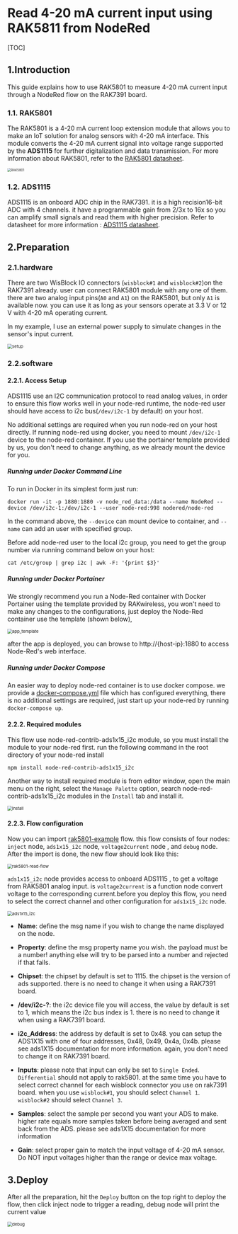 # Read 4-20 mA current input using RAK5811 from NodeRed

[TOC]

## 1.Introduction

This guide explains how to use RAK5801 to measure 4-20 mA current input through a NodeRed flow on the RAK7391 board.

### 1.1. RAK5801

The RAK5801 is a 4-20 mA current loop extension module that allows you to make an IoT solution for analog sensors with 4-20 mA interface. This module converts the 4-20 mA current signal into voltage range supported by the **ADS1115**  for further digitalization and data transmission.  For more information about RAK5801, refer to the [RAK5801 datasheet](https://docs.rakwireless.com/Product-Categories/WisBlock/RAK5801/Datasheet/).

<img src="assets/RAK5801.png" alt="RAK5801" style="zoom:50%;" />

### 1.2. ADS1115

ADS1115 is an onboard ADC chip in the RAK7391. it is a high recision16-bit ADC with 4 channels. it have a programmable gain from 2/3x to 16x so you can amplify small signals and read them with higher precision. Refer to datasheet for more information : [ADS1115 datasheet](https://cdn-shop.adafruit.com/datasheets/ads1115.pdf).


## 2.Preparation

### 2.1.hardware

There are two WisBlock IO connectors (`wisblock#1` and `wisblock#2`)on the RAK7391 already. user can connect RAK5801 module with any one of them. there are two analog input pins(`A0` and `A1`) on the RAK5801, but only `A1` is available now.  you can use it as long as your sensors operate at 3.3 V or 12 V with 4-20 mA operating current. 

In my example, I use an external power supply to simulate changes in the sensor's input current.

<img src="assets/setup.jpg" alt="setup" style="zoom:67%;" />

### 2.2.software

#### 2.2.1. Access Setup

ADS1115 use an I2C communication protocol to read analog values, in order to ensure this flow works well in your node-red runtime, the node-red user should have access to i2c bus(`/dev/i2c-1` by default) on your host.

No additional settings are required when you run node-red on your host directly. If running node-red using docker, you need to mount `/dev/i2c-1` device to the node-red container. If you use the portainer template provided by us, you don't need to change anything, as we already mount the device for you.

##### Running under Docker Command Line

To run in Docker in its simplest form just run:

```
docker run -it -p 1880:1880 -v node_red_data:/data --name NodeRed --device /dev/i2c-1:/dev/i2c-1 --user node-red:998 nodered/node-red
```

In the command above, the `--device` can mount device to container, and `--name` can add an user with specified group.

Before add node-red user to the local i2c group, you need to get the group number via running command below on your host:

`cat /etc/group | grep i2c | awk -F: '{print $3}'`

##### Running under Docker Portainer

We strongly recommend you run a Node-Red container with Docker Portainer using the template provided by RAKwireless, you won't need to make any changes to the configurations, just deploy the Node-Red container use the template (shown below),

<img src="assets/app_template.png" alt="app_template" style="zoom:67%;" />

after the app is deployed, you can browse to http://{host-ip}:1880 to access Node-Red's web interface.

##### Running under Docker Compose 

An easier way to deploy node-red container is to use docker compose.  we provide a [docker-compose.yml](docker-compose.yml) file which has configured everything,  there is no additional settings are required, just start up your node-red by running `docker-compose up`.

#### 2.2.2. Required modules

This flow use node-red-contrib-ads1x15_i2c  module, so you must install the module to your node-red first. run the following command in the root directory of your node-red install

```
npm install node-red-contrib-ads1x15_i2c
```

Another way to install required module is from editor window, open the main menu on the right, select  the `Manage Palette` option,  search node-red-contrib-ads1x15_i2c modules in the `Install` tab and install it.

<img src="assets/install.png" alt="install" style="zoom:67%;" />

#### 2.2.3. Flow configuration 

Now you can import [rak5801-example](rak5801-example-flow.json) flow. this flow consists of four nodes: `inject` node,  `ads1x15_i2c` node, `voltage2current` node , and  `debug` node. After the import is done, the new flow should look like this:

<img src="assets/rak5801-read-flow.png" alt="rak5801-read-flow" style="zoom:67%;" />

`ads1x15_i2c` node provides access to onboard ADS1115 , to get a voltage from RAK5801 analog input.  is `voltage2current` is a function node convert voltage to the corresponding current.before you deploy this flow, you need to select the correct channel and other configuration for `ads1x15_i2c` node.

<img src="assets/ads1x15_i2c.png" alt="ads1x15_i2c" style="zoom:67%;" />

- **Name**: define the msg name if you wish to change the name displayed on the node.

- **Property**: define the msg property name you wish. the payload must be a number! anything else will try to be parsed into a number and rejected if that fails.

- **Chipset**: the chipset by default is set to 1115. the chipset is the version of ads supported. there is no need to change it when using a RAK7391 board.

- **/dev/i2c-?**: the i2c device file you will access, the value by default is set to 1, which means the i2c bus index is 1.  there is no need to change it when using a RAK7391 board.

- **i2c_Address**: the address by default is set to 0x48. you can setup the ADS1X15 with one of four addresses, 0x48, 0x49, 0x4a, 0x4b. please see ads1X15 documentation for more information. again, you don't need to change it on RAK7391 board.

- **Inputs**: please note that input can only be set to `Single Ended`.  `Differential` should not apply to rak5801. at the same time you have to select correct  channel for each wisblock connector you use on rak7391 board.  when you use `wisblock#1`,  you should select `Channel 1`.  `wisblock#2` should select `Channel 3`.

- **Samples**: select the sample per second you want your ADS to make. higher rate equals more samples taken before being averaged and sent back from the ADS. please see ads1X15 documentation for more information

- **Gain**: select proper gain to match the input voltage of 4-20 mA sensor. Do NOT input voltages higher than the range or device max voltage.

## 3.Deploy

After all the preparation, hit the `Deploy` button on the top right to deploy the flow, then click inject node to trigger a reading, debug node will print the current value

<img src="assets/debug.png" alt="debug" style="zoom:67%;" />

